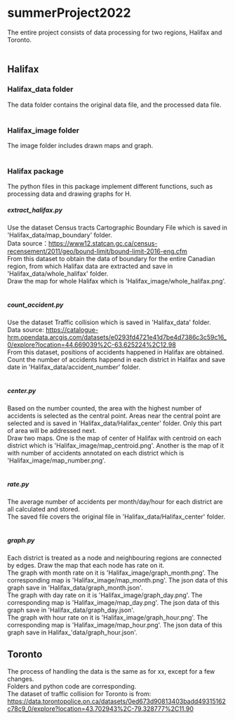 # summerProject2022
The entire project consists of data processing for two regions, Halifax and Toronto.
<br>
<br>

## Halifax
### Halifax_data folder
The data folder contains the original data file, and the processed data file.
<br>
<br>
### Halifax_image folder
The image folder includes drawn maps and graph.
<br>
<br>
### Halifax package
The python files in this package implement different functions, such as processing data and drawing graphs for H.<br>
##### extract_halifax.py
Use the dataset Census tracts Cartographic Boundary File which is saved in 'Halifax_data/map_boundary' folder.<br>
Data source：https://www12.statcan.gc.ca/census-recensement/2011/geo/bound-limit/bound-limit-2016-eng.cfm <br>
From this dataset to obtain the data of boundary for the entire Canadian region, from which Halifax data are extracted and save in 'Halifax_data/whole_halifax' folder.<br>
Draw the map for whole Halifax which is 'Halifax_image/whole_halifax.png'.<br>
<br>
##### count_accident.py
Use the dataset Traffic collision which is saved in 'Halifax_data' folder.<br>
Data source: https://catalogue-hrm.opendata.arcgis.com/datasets/e0293fd4721e41d7be4d7386c3c59c16_0/explore?location=44.669039%2C-63.625224%2C12.98 <br>
From this dataset, positions of accidents happened in Halifax are obtained. Count the number of accidents happend in each district in Halifax and save date in 'Halifax_data/accident_number' folder.<br>
<br>
##### center.py
Based on the number counted, the area with the highest number of accidents is selected as the central point. Areas near the central point are selected and is saved in 'Halifax_data/Halifax_center' folder. Only this part of area will be addressed next.<br>
Draw two maps. One is the map of center of Halifax with centroid on each district which is 'Halifax_image/map_centroid.png'. Another is the map of it with number of accidents annotated on each district which is 'Halifax_image/map_number.png'.<br>
<br>
##### rate.py
The average number of accidents per month/day/hour for each district are all calculated and stored.<br>
The saved file covers the original file in 'Halifax_data/Halifax_center' folder.<br>
<br>
##### graph.py
Each district is treated as a node and neighbouring regions are connected by edges. Draw the map that each node has rate on it.<br>
The graph with month rate on it is 'Halifax_image/graph_month.png'. The corresponding map is 'Halifax_image/map_month.png'. The json data of this graph save in 'Halifax_data/graph_month.json'.<br>
The graph with day rate on it is 'Halifax_image/graph_day.png'. The corresponding map is 'Halifax_image/map_day.png'. The json data of this graph save in 'Halifax_data/graph_day.json'.<br>
The graph with hour rate on it is 'Halifax_image/graph_hour.png'. The corresponding map is 'Halifax_image/map_hour.png'. The json data of this graph save in Halifax_'data/graph_hour.json'.

## Toronto
The process of handling the data is the same as for xx, except for a few changes.<br>
Folders and python code are corresponding.<br>
The dataset of traffic collision for Toronto is from: https://data.torontopolice.on.ca/datasets/0ed673d90813403badd49315162c78c9_0/explore?location=43.702943%2C-79.328777%2C11.90




